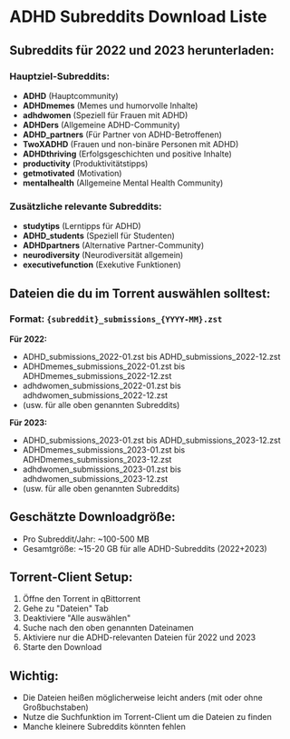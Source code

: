 # ADHD Subreddits Download Liste

## Subreddits für 2022 und 2023 herunterladen:

### Hauptziel-Subreddits:
- **ADHD** (Hauptcommunity)
- **ADHDmemes** (Memes und humorvolle Inhalte)
- **adhdwomen** (Speziell für Frauen mit ADHD)
- **ADHDers** (Allgemeine ADHD-Community)
- **ADHD_partners** (Für Partner von ADHD-Betroffenen)
- **TwoXADHD** (Frauen und non-binäre Personen mit ADHD)
- **ADHDthriving** (Erfolgsgeschichten und positive Inhalte)
- **productivity** (Produktivitätstipps)
- **getmotivated** (Motivation)
- **mentalhealth** (Allgemeine Mental Health Community)

### Zusätzliche relevante Subreddits:
- **studytips** (Lerntipps für ADHD)
- **ADHD_students** (Speziell für Studenten)
- **ADHDpartners** (Alternative Partner-Community)
- **neurodiversity** (Neurodiversität allgemein)
- **executivefunction** (Exekutive Funktionen)

## Dateien die du im Torrent auswählen solltest:

### Format: `{subreddit}_submissions_{YYYY-MM}.zst`

**Für 2022:**
- ADHD_submissions_2022-01.zst bis ADHD_submissions_2022-12.zst
- ADHDmemes_submissions_2022-01.zst bis ADHDmemes_submissions_2022-12.zst
- adhdwomen_submissions_2022-01.zst bis adhdwomen_submissions_2022-12.zst
- (usw. für alle oben genannten Subreddits)

**Für 2023:**
- ADHD_submissions_2023-01.zst bis ADHD_submissions_2023-12.zst
- ADHDmemes_submissions_2023-01.zst bis ADHDmemes_submissions_2023-12.zst
- adhdwomen_submissions_2023-01.zst bis adhdwomen_submissions_2023-12.zst
- (usw. für alle oben genannten Subreddits)

## Geschätzte Downloadgröße:
- Pro Subreddit/Jahr: ~100-500 MB
- Gesamtgröße: ~15-20 GB für alle ADHD-Subreddits (2022+2023)

## Torrent-Client Setup:
1. Öffne den Torrent in qBittorrent
2. Gehe zu "Dateien" Tab
3. Deaktiviere "Alle auswählen"
4. Suche nach den oben genannten Dateinamen
5. Aktiviere nur die ADHD-relevanten Dateien für 2022 und 2023
6. Starte den Download

## Wichtig:
- Die Dateien heißen möglicherweise leicht anders (mit oder ohne Großbuchstaben)
- Nutze die Suchfunktion im Torrent-Client um die Dateien zu finden
- Manche kleinere Subreddits könnten fehlen